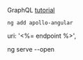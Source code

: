 GraphQL
[tutorial](https://signoz.io/blog/angular-graphql/)
```
ng add apollo-angular
```


 uri: '<%= endpoint %>',


 ng serve --open